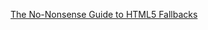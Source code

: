 

[The No-Nonsense Guide to HTML5 Fallbacks](https://github.com/Modernizr/Modernizr/wiki/HTML5-Cross-browser-Polyfills#new-events)

